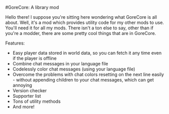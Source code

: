 #GoreCore: A library mod

Hello there! I suppose you're sitting here wondering what GoreCore is all about. Well,
it's a mod which provides utility code for my other mods to use. You'll need it for all
my mods. There isn't a ton else to say, other than if you're a modder, there are some
pretty cool things that are in GoreCore.

Features:  
 - Easy player data stored in world data, so you can fetch it any time even if the player is offline  
 - Combine chat messages in your language file
 - Codelessly color chat messages (using your language file)
 - Overcome the problems with chat colors resetting on the next line easily - without appending
   children to your chat messages, which can get annoying
 - Version checker
 - Supporter list
 - Tons of utility methods
 - And more!